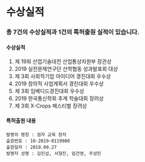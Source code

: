 # 수상실적

### 총 7건의 수상실적과 1건의 특허출원 실적이 있습니다.


#### 수상실적
1. 제 19회 산업기술대전 산업통상자원부 장관상
2. 2019 실전문제연구단 산학협동 성과발표회 대상
3. 제 3회 사회적기업 아이디어 경진대회 우수상
4. 2019 창의적 사업계획서 경진대회 우수상
5. 제 3회 임베디드경진대회 우수상
6. 2019 한국통신학회 추계 학술대회 장려상
7. 제 3회 X-Crops 페스티벌 장려상

#### 특허출원 내용
	발명의 명칭 : 점자 교육 장치
	출원번호 : 10-2019-0119980
	출원일자 : 2019.09.27
	발명자 성명 : 김민섭, 서형진, 임건영, 주성민 
